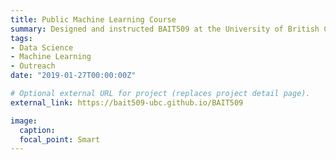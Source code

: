 ```yaml
---
title: Public Machine Learning Course
summary: Designed and instructed BAIT509 at the University of British Columbia, available on GitHub.
tags:
- Data Science
- Machine Learning
- Outreach
date: "2019-01-27T00:00:00Z"

# Optional external URL for project (replaces project detail page).
external_link: https://bait509-ubc.github.io/BAIT509

image:
  caption:
  focal_point: Smart
---
```

